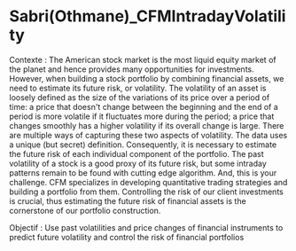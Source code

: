# Sabri(Othmane)_CFMIntradayVolatility

Contexte : The American stock market is the most liquid equity market of the planet and hence provides many opportunities for investments. However, when building a stock portfolio by combining financial assets, we need to estimate its future risk, or volatility. The volatility of an asset is loosely defined as the size of the variations of its price over a period of time: a price that doesn't change between the beginning and the end of a period is more volatile if it fluctuates more during the period; a price that changes smoothly has a higher volatility if its overall change is large. There are multiple ways of capturing these two aspects of volatility. The data uses a unique (but secret) definition. Consequently, it is necessary to estimate the future risk of each individual component of the portfolio. The past volatility of a stock is a good proxy of its future risk, but some intraday patterns remain to be found with cutting edge algorithm. And, this is your challenge. CFM specializes in developing quantitative trading strategies and building a portfolio from them. Controlling the risk of our client investments is crucial, thus estimating the future risk of financial assets is the cornerstone of our portfolio construction.

Objectif : Use past volatilities and price changes of financial instruments to predict future volatility and control the risk of financial portfolios
